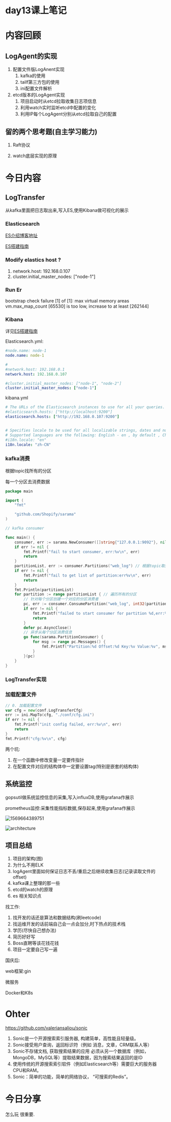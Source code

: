 # day13课上笔记



# 内容回顾

## LogAgent的实现

1. 配置文件版LogAnent实现
   1. kafka的使用
   2. tailf第三方包的使用
   3. ini配置文件解析
2. etcd版本的LogAgent实现
   1. 项目启动时从etcd拉取收集日志项信息
   2. 利用watch实时监听etcd中配置的变化
   3. 利用IP每个LogAgent分别从etcd拉取自己的配置

## 留的两个思考题(自主学习能力)

1. Raft协议

2. watch底层实现的原理

# 今日内容

## LogTransfer

从kafka里面把日志取出来,写入ES,使用Kibana做可视化的展示

### Elasticsearch

[ES介绍博客地址](https://www.liwenzhou.com/posts/Go/go_elasticsearch/)

[ES搭建指南](https://docs.qq.com/doc/DTmZxQUdHeFRXU2dP)



### Modify elastics host ?

1. network.host: 192.168.0.107
2. cluster.initial_master_nodes: ["node-1"]

### Run Er

bootstrap check failure [1] of [1]: max virtual memory areas vm.max_map_count [65530] is too low, increase to at least [262144]





### Kibana

详见[ES搭建指南](https://docs.qq.com/doc/DTmZxQUdHeFRXU2dP)

Elasticsearch.yml:

```yml
#node.name: node-1
node.name: node-1

#
#network.host: 192.168.0.1
network.host: 192.168.0.107

#cluster.initial_master_nodes: ["node-1", "node-2"]
cluster.initial_master_nodes: ["node-1"]
```



kibana.yml

```yml
# The URLs of the Elasticsearch instances to use for all your queries.
#elasticsearch.hosts: ["http://localhost:9200"]
elasticsearch.hosts: ["http://192.168.0.107:9200"]


# Specifies locale to be used for all localizable strings, dates and number formats.
# Supported languages are the following: English - en , by default , Chinese - zh-CN .
#i18n.locale: "en"
i18n.locale: "zh-CN"
```



### kafka消费

根据topic找所有的分区

每一个分区去消费数据

```go
package main

import (
	"fmt"

	"github.com/Shopify/sarama"
)

// kafka consumer

func main() {
	consumer, err := sarama.NewConsumer([]string{"127.0.0.1:9092"}, nil)
	if err != nil {
		fmt.Printf("fail to start consumer, err:%v\n", err)
		return
	}
	partitionList, err := consumer.Partitions("web_log") // 根据topic取到所有的分区
	if err != nil {
		fmt.Printf("fail to get list of partition:err%v\n", err)
		return
	}
	fmt.Println(partitionList)
	for partition := range partitionList { // 遍历所有的分区
		// 针对每个分区创建一个对应的分区消费者
		pc, err := consumer.ConsumePartition("web_log", int32(partition), sarama.OffsetNewest)
		if err != nil {
			fmt.Printf("failed to start consumer for partition %d,err:%v\n", partition, err)
			return
		}
		defer pc.AsyncClose()
		// 异步从每个分区消费信息
		go func(sarama.PartitionConsumer) {
			for msg := range pc.Messages() {
				fmt.Printf("Partition:%d Offset:%d Key:%v Value:%v", msg.Partition, msg.Offset, msg.Key, msg.Value)
			}
		}(pc)
	}
}
```

### LogTransfer实现

### 加载配置文件

```go
// 0. 加载配置文件
var cfg = new(conf.LogTransferCfg)
err := ini.MapTo(cfg, "./conf/cfg.ini")
if err != nil {
	fmt.Printf("init config failed, err:%v\n", err)
	return
}
fmt.Printf("cfg:%v\n", cfg)
```

两个坑:

1. 在一个函数中修改变量一定要传指针
2. 在配置文件对应的结构体中一定要设置tag(特别是嵌套的结构体)





## 系统监控

gopsutil做系统监控信息的采集,写入influxDB,使用grafana作展示

prometheus监控:采集性能指标数据,保存起来,使用grafana作展示

![1569664389751](/home/dart/DoThinking/GoSpace/Summary/come/day13/day13.assets/1569664389751.png)



![architecture](/home/dart/DoThinking/GoSpace/Summary/come/day13/day13.assets/architecture.png)

## 项目总结

1. 项目的架构(图)
2. 为什么不用ELK
3. logAgent里面如何保证日志不丢/重启之后继续收集日志(记录读取文件的offset)
4. kafka课上整理的那一些
5. etcd的watch的原理
6. es 相关知识点



找工作:

1. 找开发的话还是算法和数据结构(刷leetcode)
2. 找运维开发的话前端自己会一点会加分,时下热点的技术栈
3. 学历(尽快自己想办法)
4. 简历好好写
5. Boss直聘等该花钱花钱
6. 项目一定要自己写一遍



国庆后:

web框架:gin

微服务

Docker和K8s



# Ohter

https://github.com/valeriansaliou/sonic

1. Sonic是一个开源搜索索引服务器, 构建简单，高性能且轻量级。
2. Sonic接受用户查询，返回标识符（例如 消息，文章，CRM联系人等）
3.  Sonic不存储文档, 获取搜索结果的应用 必须从另一个数据库（例如，MongoDB，MySQL等）提取结果数据，因为搜索结果返回的是ID
4. 使用传统的开源搜索索引软件（例如Elasticsearch等）需要巨大的服务器CPU和RAM。
5. Sonic：简单的功能，简单的网络协议， “可搜索的Redis”。

# 今日分享

怎么玩 很重要.